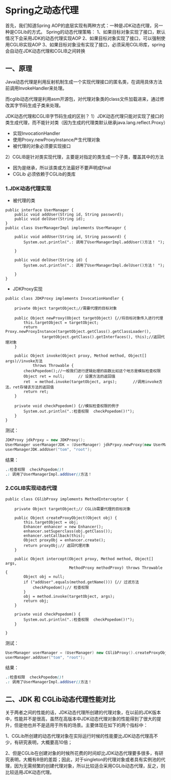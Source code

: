 # Spring之动态代理


首先，我们知道Spring AOP的底层实现有两种方式：一种是JDK动态代理，另一种是CGLib的方式。
Spring的动态代理策略：
1、如果目标对象实现了接口，默认情况下会采用JDK的动态代理实现AOP
2、如果目标对象实现了接口，可以强制使用CGLIB实现AOP
3、如果目标对象没有实现了接口，必须采用CGLIB库，spring会自动在JDK动态代理和CGLIB之间转换

## 一、原理

Java动态代理是利用反射机制生成一个实现代理接口的匿名类，在调用具体方法前调用InvokeHandler来处理。

而cglib动态代理是利用asm开源包，对代理对象类的class文件加载进来，通过修改其字节码生成子类来处理。

JDK动态代理和CGLIB字节码生成的区别？
1）JDK动态代理只能对实现了接口的类生成代理，而不能针对类（因为生成的代理类默认继承java.lang.reflect.Proxy）

- 实现InvocationHandler
- 使用Proxy.newProxyInstance产生代理对象
- 被代理的对象必须要实现接口

2）CGLIB是针对类实现代理，主要是对指定的类生成一个子类，覆盖其中的方法

- 因为是继承，所以该类或方法最好不要声明成final
- CGLib 必须依赖于CGLib的类库

### 1.JDK动态代理实现

- 被代理的类

```tsx
public interface UserManager {
    public void addUser(String id, String password);
    public void delUser(String id);
}
public class UserManagerImpl implements UserManager {

    public void addUser(String id, String password) {
        System.out.println(".: 调用了UserManagerImpl.addUser()方法！ ");

    }

    public void delUser(String id) {
        System.out.println(".: 调用了UserManagerImpl.delUser()方法！ ");

    }
}
```

- JDKProxy实现

```tsx
public class JDKProxy implements InvocationHandler {

    private Object targetObject;//需要代理的目标对象

    public Object newProxy(Object targetObject) {//将目标对象传入进行代理
        this.targetObject = targetObject;
        return Proxy.newProxyInstance(targetObject.getClass().getClassLoader(),
                targetObject.getClass().getInterfaces(), this);//返回代理对象
    }

    public Object invoke(Object proxy, Method method, Object[] args)//invoke方法
            throws Throwable {
        checkPopedom();//一般我们进行逻辑处理的函数比如这个地方是模拟检查权限
        Object ret = null;      // 设置方法的返回值
        ret  = method.invoke(targetObject, args);       //调用invoke方法，ret存储该方法的返回值
        return ret;
    }

    private void checkPopedom() {//模拟检查权限的例子
        System.out.println(".:检查权限  checkPopedom()!");
    }
}
```

测试：

```cpp
JDKProxy jdkPrpxy = new JDKProxy();
UserManager userManagerJDK = (UserManager) jdkPrpxy.newProxy(new UserManagerImpl());
userManagerJDK.addUser("tom", "root");
```

结果：

```css
.:检查权限  checkPopedom()!
.: 调用了UserManagerImpl.addUser()方法！ 
```

### 2.CGLIB实现动态代理

```tsx
public class CGlibProxy implements MethodInterceptor {

    private Object targetObject;// CGLib需要代理的目标对象

    public Object createProxyObject(Object obj) {
        this.targetObject = obj;
        Enhancer enhancer = new Enhancer();
        enhancer.setSuperclass(obj.getClass());
        enhancer.setCallback(this);
        Object proxyObj = enhancer.create();
        return proxyObj;// 返回代理对象
    }

    public Object intercept(Object proxy, Method method, Object[] args,
                            MethodProxy methodProxy) throws Throwable {
        Object obj = null;
        if ("addUser".equals(method.getName())) {// 过滤方法
            checkPopedom();// 检查权限
        }
        obj = method.invoke(targetObject, args);
        return obj;
    }

    private void checkPopedom() {
        System.out.println(".:检查权限  checkPopedom()!");
    }

}
```

测试：

```cpp
UserManager userManager = (UserManager) new CGlibProxy().createProxyObject(new UserManagerImpl());
userManager.addUser("tom", "root");
```

结果：

```css
.:检查权限  checkPopedom()!
.: 调用了UserManagerImpl.addUser()方法！ 
```

## 二、JDK 和 CGLib动态代理性能对比
关于两者之间的性能的话，JDK动态代理所创建的代理对象，在以前的JDK版本中，性能并不是很高，虽然在高版本中JDK动态代理对象的性能得到了很大的提升，但是他也并不是适用于所有的场景。主要体现在如下的两个指标中：

1、CGLib所创建的动态代理对象在实际运行时候的性能要比JDK动态代理高不少，有研究表明，大概要高10倍；

2、但是CGLib在创建对象的时候所花费的时间却比JDK动态代理要多很多，有研究表明，大概有8倍的差距；因此，对于singleton的代理对象或者具有实例池的代理，因为无需频繁的创建代理对象，所以比较适合采用CGLib动态代理，反之，则比较适用JDK动态代理。
